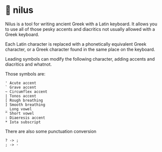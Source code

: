 # 🏺 nilus

Nilus is a tool for writing ancient Greek with a Latin keyboard. It allows you to use all of those pesky accents and diacritics not usually allowed with a Greek keyboard.

Each Latin character is replaced with a phonetically equivalent Greek character, or a Greek character found in the same place on the keyboard.

Leading symbols can modify the following character, adding accents and diacritics and whatnot.

Those symbols are:

```
' Acute accent
` Grave accent
~ Circumflex accent
| Tonos accent
[ Rough breathing
] Smooth breathing
_ Long vowel
^ Short vowel
: Diaeresis accent
* Iota subscript
```

There are also some punctuation conversion

```
? -> ;
; -> ·
```
